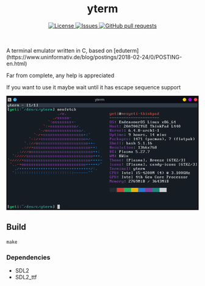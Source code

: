 <h1 align="center">yterm</h1>
<p align="center">
    <a href="./LICENSE">
        <img alt="License" src="https://img.shields.io/badge/license-MIT v3-26c374?style=for-the-badge">
    </a>
    <a href="https://github.com/yeti0904/yterm/issues">
        <img alt="Issues" src="https://img.shields.io/github/issues/yeti0904/yterm?style=for-the-badge&color=4f79e4">
    </a>
    <a href="https://github.com/yeti0904/yterm/pulls">
        <img alt="GitHub pull requests" src="https://img.shields.io/github/issues-pr/yeti0904/yterm?style=for-the-badge&color=4f79e4">
    </a>
    <br><br><br>
</p>
A terminal emulator written in C, based on [eduterm](https://www.uninformativ.de/blog/postings/2018-02-24/0/POSTING-en.html)

Far from complete, any help is appreciated

If you want to use it maybe wait until it has escape sequence support

<img src="/img/screenshot.png">

## Build
```
make
```

### Dependencies
- SDL2
- SDL2_ttf
